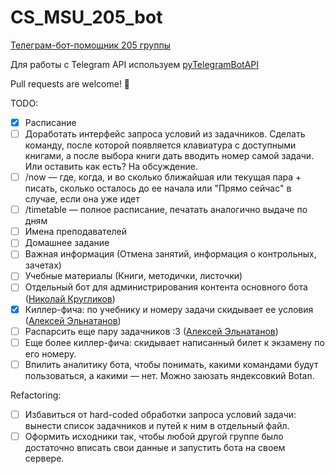 # CS_MSU_205_bot
[Телеграм-бот-помощник 205 группы](https://telegram.me/CS_MSU_205_bot)

Для работы с Telegram API используем [pyTelegramBotAPI](https://github.com/eternnoir/pyTelegramBotAPI)

Pull requests are welcome! 👾

TODO:

- [x] Расписание
- [ ] Доработать интерфейс запроса условий из задачников. Сделать команду, после которой появляется клавиатура с доступными книгами, а после выбора книги дать вводить номер самой задачи. Или оставить как есть? На обсуждение.
- [ ] /now — где, когда, и во сколько ближайшая или текущая пара + писать, сколько осталось до ее начала или "Прямо сейчас" в случае, если она уже идет
- [ ] /timetable — полное расписание, печатать аналогично выдаче по дням
- [ ] Имена преподавателей
- [ ] Домашнее задание
- [ ] Важная информация (Отмена занятий, информация о контрольных, зачетах)
- [ ] Учебные материалы (Книги, методички, листочки)
- [ ] Отдельный бот для администрирования контента основного бота ([Николай Кругликов](https://github.com/nkruglikov))
- [x] Киллер-фича: по учебнику и номеру задачи скидывает ее условия ([Алексей Эльнатанов](https://github.com/InvalidPointer))
- [ ] Распарсить еще пару задачников :3 ([Алексей Эльнатанов](https://github.com/InvalidPointer))
- [ ] Еще более киллер-фича: скидывает написанный билет к экзамену по его номеру.
- [ ] Впилить аналитику бота, чтобы понимать, какими командами будут пользоваться, а какими — нет. Можно заюзать яндексовкий Botan.

Refactoring:

- [ ] Избавиться от hard-coded обработки запроса условий задачи: вынести список задачников и путей к ним в отдельный файл.
- [ ] Оформить исходники так, чтобы любой другой группе было достаточно вписать свои данные и запустить бота на своем сервере.
